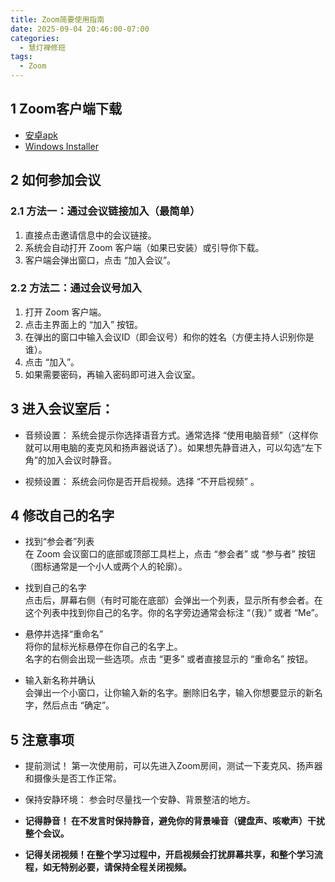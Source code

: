 ```yaml
---
title: Zoom简要使用指南
date: 2025-09-04 20:46:00-07:00
categories:
  - 慧灯禅修班
tags:
  - Zoom
---
```

## 1 Zoom客户端下载

- [安卓apk](https://s3.ap-northeast-1.wasabisys.com/hdcx/hdv/tools/zoom/zoom-20250904.apk)
- [Windows Installer](https://s3.ap-northeast-1.wasabisys.com/hdcx/hdv/tools/zoom/ZoomInstallerFull-v6.5.12%20(14128).exe)


## 2 如何参加会议

### 2.1 方法一：通过会议链接加入（最简单）

1. 直接点击邀请信息中的会议链接。
1. 系统会自动打开 Zoom 客户端（如果已安装）或引导你下载。
1. 客户端会弹出窗口，点击 “加入会议”。

### 2.2 方法二：通过会议号加入

1. 打开 Zoom 客户端。
1. 点击主界面上的 “加入” 按钮。
1. 在弹出的窗口中输入会议ID（即会议号）和你的姓名（方便主持人识别你是谁）。
1. 点击 “加入”。
1. 如果需要密码，再输入密码即可进入会议室。

## 3 进入会议室后：

- 音频设置： 系统会提示你选择语音方式。通常选择 “使用电脑音频”（这样你就可以用电脑的麦克风和扬声器说话了）。如果想先静音进入，可以勾选“左下角”的加入会议时静音。

- 视频设置： 系统会问你是否开启视频。选择 “不开启视频” 。


## 4 修改自己的名字

- 找到“参会者”列表  
在 Zoom 会议窗口的底部或顶部工具栏上，点击 “参会者” 或 “参与者” 按钮（图标通常是一个小人或两个人的轮廓）。

- 找到自己的名字  
点击后，屏幕右侧（有时可能在底部）会弹出一个列表，显示所有参会者。在这个列表中找到你自己的名字。你的名字旁边通常会标注 “（我）” 或者 “Me”。

- 悬停并选择“重命名”  
将你的鼠标光标悬停在你自己的名字上。  
名字的右侧会出现一些选项。点击 “更多” 或者直接显示的 “重命名” 按钮。

- 输入新名称并确认  
会弹出一个小窗口，让你输入新的名字。删除旧名字，输入你想要显示的新名字，然后点击 “确定”。

## 5 注意事项

- 提前测试！ 第一次使用前，可以先进入Zoom房间，测试一下麦克风、扬声器和摄像头是否工作正常。

- 保持安静环境： 参会时尽量找一个安静、背景整洁的地方。

- **记得静音！ 在不发言时保持静音，避免你的背景噪音（键盘声、咳嗽声）干扰整个会议。**

- **记得关闭视频！在整个学习过程中，开启视频会打扰屏幕共享，和整个学习流程，如无特别必要，请保持全程关闭视频。**
